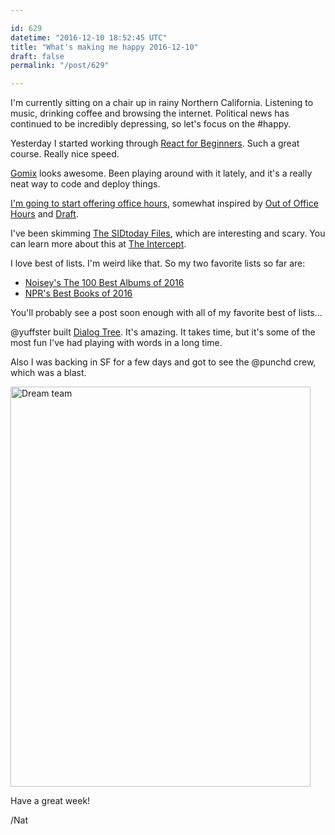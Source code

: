 ```yaml
---

id: 629
datetime: "2016-12-10 18:52:45 UTC"
title: "What's making me happy 2016-12-10"
draft: false
permalink: "/post/629"

---
```


I'm currently sitting on a chair up in rainy Northern California. Listening to music, drinking coffee and browsing the internet. Political news has continued to be incredibly depressing, so let's focus on the #happy.

Yesterday I started working through [React for Beginners](https://reactforbeginners.com/). Such a great course. Really nice speed.

[Gomix](https://medium.com/gomix/introducing-gomix-aec205c421cb?source=ifttt--------------1) looks awesome. Been playing around with it lately, and it's a really neat way to code and deploy things.


[I'm going to start offering office hours](https://writing.natwelch.com/post/615), somewhat inspired by [Out of Office Hours](https://www.outofofficehours.com/) and [Draft](https://draft.nu/).

I've been skimming [The SIDtoday Files](https://github.com/firstlookmedia/sidtoday), which are interesting and scary. You can learn more about this at [The Intercept](https://theintercept.com/2016/05/16/what-its-like-to-read-the-nsas-newspaper-for-spies/).

I love best of lists. I'm weird like that. So my two favorite lists so far are:

 - [Noisey's The 100 Best Albums of 2016](https://noisey.vice.com/en_us/article/the-100-best-albums-of-2016)
 - [NPR's Best Books of 2016](http://apps.npr.org/best-books-2016/)

You'll probably see a post soon enough with all of my favorite best of lists...

@yuffster built [Dialog Tree](http://dialog.litany.io/). It's amazing. It takes time, but it's some of the most fun I've had playing with words in a long time.


Also I was backing in SF for a few days and got to see the @punchd crew, which was a blast.

<a data-flickr-embed="true"  href="https://www.flickr.com/photos/icco/31330310732/" title="Dream team"><img src="https://c5.staticflickr.com/6/5615/31330310732_8fe4b75e03_z.jpg" width="480" height="640" alt="Dream team"></a><script async src="//embedr.flickr.com/assets/client-code.js" charset="utf-8"></script>

Have a great week!

/Nat

